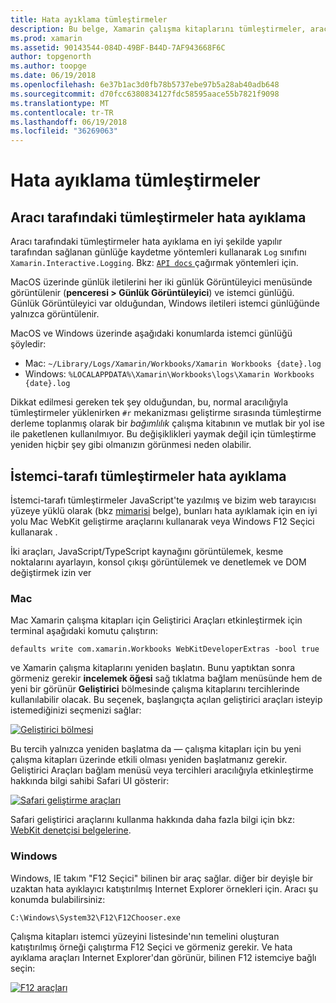 ```yaml
---
title: Hata ayıklama tümleştirmeler
description: Bu belge, Xamarin çalışma kitaplarını tümleştirmeler, aracı tarafı ve istemci tarafı Windows ve Mac üzerinde hata ayıklamak açıklar
ms.prod: xamarin
ms.assetid: 90143544-084D-49BF-B44D-7AF943668F6C
author: topgenorth
ms.author: toopge
ms.date: 06/19/2018
ms.openlocfilehash: 6e37b1ac3d0fb78b5737ebe97b5a28ab40adb648
ms.sourcegitcommit: d70fcc6380834127fdc58595aace55b7821f9098
ms.translationtype: MT
ms.contentlocale: tr-TR
ms.lasthandoff: 06/19/2018
ms.locfileid: "36269063"
---
```

# <a name="debugging-integrations"></a>Hata ayıklama tümleştirmeler

## <a name="debugging-agent-side-integrations"></a>Aracı tarafındaki tümleştirmeler hata ayıklama

Aracı tarafındaki tümleştirmeler hata ayıklama en iyi şekilde yapılır tarafından sağlanan günlüğe kaydetme yöntemleri kullanarak `Log` sınıfını `Xamarin.Interactive.Logging`. Bkz: [ `API docs` ](https://developer.xamarin.com/api/type/Xamarin.Interactive.Logging.Log/) çağırmak yöntemleri için.

MacOS üzerinde günlük iletilerini her iki günlük Görüntüleyici menüsünde görüntülenir (**penceresi > Günlük Görüntüleyici**) ve istemci günlüğü. Günlük Görüntüleyici var olduğundan, Windows iletileri istemci günlüğünde yalnızca görüntülenir.

MacOS ve Windows üzerinde aşağıdaki konumlarda istemci günlüğü şöyledir:

- Mac: `~/Library/Logs/Xamarin/Workbooks/Xamarin Workbooks {date}.log`
- Windows: `%LOCALAPPDATA%\Xamarin\Workbooks\logs\Xamarin Workbooks {date}.log`

Dikkat edilmesi gereken tek şey olduğundan, bu, normal aracılığıyla tümleştirmeler yüklenirken `#r` mekanizması geliştirme sırasında tümleştirme derleme toplanmış olarak bir _bağımlılık_ çalışma kitabının ve mutlak bir yol ise ile paketlenen kullanılmıyor. Bu değişiklikleri yaymak değil için tümleştirme yeniden hiçbir şey gibi olmanızın görünmesi neden olabilir.

## <a name="debugging-client-side-integrations"></a>İstemci-tarafı tümleştirmeler hata ayıklama

İstemci-tarafı tümleştirmeler JavaScript'te yazılmış ve bizim web tarayıcısı yüzeye yüklü olarak (bkz [mimarisi](~/tools/workbooks/sdk/architecture.md) belge), bunları hata ayıklamak için en iyi yolu Mac WebKit geliştirme araçlarını kullanarak veya Windows F12 Seçici kullanarak .

İki araçları, JavaScript/TypeScript kaynağını görüntülemek, kesme noktalarını ayarlayın, konsol çıkışı görüntülemek ve denetlemek ve DOM değiştirmek izin ver

### <a name="mac"></a>Mac

Mac Xamarin çalışma kitapları için Geliştirici Araçları etkinleştirmek için terminal aşağıdaki komutu çalıştırın:

```shell
defaults write com.xamarin.Workbooks WebKitDeveloperExtras -bool true
```

ve Xamarin çalışma kitaplarını yeniden başlatın. Bunu yaptıktan sonra görmeniz gerekir **incelemek öğesi** sağ tıklatma bağlam menüsünde hem de yeni bir görünür **Geliştirici** bölmesinde çalışma kitaplarını tercihlerinde kullanılabilir olacak. Bu seçenek, başlangıçta açılan geliştirici araçları isteyip istemediğinizi seçmenizi sağlar:

[![Geliştirici bölmesi](debugging-images/developer-pane-small.png)](debugging-images/developer-pane.png#lightbox)

Bu tercih yalnızca yeniden başlatma da — çalışma kitapları için bu yeni çalışma kitapları üzerinde etkili olması yeniden başlatmanız gerekir. Geliştirici Araçları bağlam menüsü veya tercihleri aracılığıyla etkinleştirme hakkında bilgi sahibi Safari UI gösterir:

[![Safari geliştirme araçları](debugging-images/mac-dev-tools.png)](debugging-images/mac-dev-tools.png#lightbox)

Safari geliştirici araçlarını kullanma hakkında daha fazla bilgi için bkz: [WebKit denetçisi belgelerine][webkit-docs].

### <a name="windows"></a>Windows

Windows, IE takım "F12 Seçici" bilinen bir araç sağlar. diğer bir deyişle bir uzaktan hata ayıklayıcı katıştırılmış Internet Explorer örnekleri için. Aracı şu konumda bulabilirsiniz:

```shell
C:\Windows\System32\F12\F12Chooser.exe
```

Çalışma kitapları istemci yüzeyini listesinde'nın temelini oluşturan katıştırılmış örneği çalıştırma F12 Seçici ve görmeniz gerekir. Ve hata ayıklama araçları Internet Explorer'dan görünür, bilinen F12 istemciye bağlı seçin:

[![F12 araçları](debugging-images/windows-dev-tools.png)](debugging-images/windows-dev-tools.png#lightbox)

[webkit-docs]: https://trac.webkit.org/wiki/WebInspector
